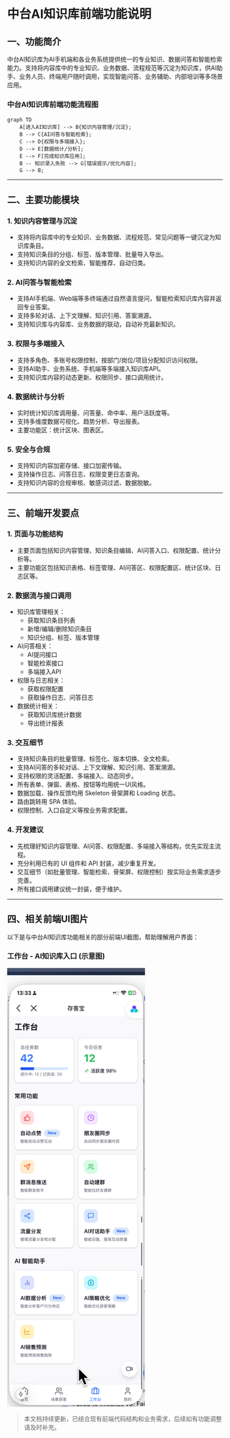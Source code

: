 # 中台AI知识库前端功能说明

## 一、功能简介
中台AI知识库为AI手机端和各业务系统提供统一的专业知识、数据问答和智能检索能力。支持将内容库中的专业知识、业务数据、流程规范等沉淀为知识库，供AI助手、业务人员、终端用户随时调用，实现智能问答、业务辅助、内部培训等多场景应用。

### 中台AI知识库前端功能流程图

```mermaid
graph TD
    A[进入AI知识库] --> B{知识内容管理/沉淀};
    B --> C{AI问答与智能检索};
    C --> D{权限与多端接入};
    D --> E[数据统计/分析];
    E --> F[完成知识库应用];
    B -- 知识录入失败 --> G[错误提示/优化内容];
    G --> B;
```

---

## 二、主要功能模块

### 1. 知识内容管理与沉淀
- 支持将内容库中的专业知识、业务数据、流程规范、常见问题等一键沉淀为知识库条目。
- 支持知识条目的分组、标签、版本管理、批量导入导出。
- 支持知识内容的全文检索、智能推荐、自动归类。

### 2. AI问答与智能检索
- 支持AI手机端、Web端等多终端通过自然语言提问，智能检索知识库内容并返回专业答案。
- 支持多轮对话、上下文理解、知识引用、答案溯源。
- 支持知识库与内容库、业务数据的联动，自动补充最新知识。

### 3. 权限与多端接入
- 支持多角色、多账号权限控制，按部门/岗位/项目分配知识访问权限。
- 支持AI助手、业务系统、手机端等多端接入知识库API。
- 支持知识库内容的动态更新、权限同步、接口调用统计。

### 4. 数据统计与分析
- 实时统计知识库调用量、问答量、命中率、用户活跃度等。
- 支持多维度数据可视化、趋势分析、导出报表。
- 主要功能区：统计区块、图表区。

### 5. 安全与合规
- 支持知识内容加密存储、接口加密传输。
- 支持操作日志、问答日志、权限变更日志查询。
- 支持知识内容的合规审核、敏感词过滤、数据脱敏。

---

## 三、前端开发要点

### 1. 页面与功能结构
- 主要页面包括知识内容管理、知识条目编辑、AI问答入口、权限配置、统计分析等。
- 主要功能区包括知识表格、标签管理、AI问答区、权限配置区、统计区块、日志区等。

### 2. 数据流与接口调用
- 知识库管理相关：
  - 获取知识条目列表
  - 新增/编辑/删除知识条目
  - 知识分组、标签、版本管理
- AI问答相关：
  - AI提问接口
  - 智能检索接口
  - 多端接入API
- 权限与日志相关：
  - 获取权限配置
  - 获取操作日志、问答日志
- 数据统计相关：
  - 获取知识库统计数据
  - 导出统计报表

### 3. 交互细节
- 支持知识条目的批量管理、标签化、版本切换、全文检索。
- 支持AI问答的多轮对话、上下文理解、知识引用、答案溯源。
- 支持权限的灵活配置、多端接入、动态同步。
- 所有表单、弹窗、表格、按钮等均用统一UI风格。
- 数据加载、操作反馈均用 Skeleton 骨架屏和 Loading 状态。
- 路由跳转用 SPA 体验。
- 权限控制、入口自定义等按业务需求配置。

### 4. 开发建议
- 先梳理好知识内容管理、AI问答、权限配置、多端接入等结构，优先实现主流程。
- 充分利用已有的 UI 组件和 API 封装，减少重复开发。
- 交互细节（如批量管理、智能检索、骨架屏、权限控制）按实际业务需求逐步完善。
- 所有接口调用建议统一封装，便于维护。

---

## 四、相关前端UI图片

以下是与中台AI知识库功能相关的部分前端UI截图，帮助理解用户界面：

### 工作台 - AI知识库入口 (示意图)

![工作台](../4、前端/UI/工作台.png)

> 本文档持续更新，已结合现有前端代码结构和业务需求，后续如有功能调整请及时补充。 